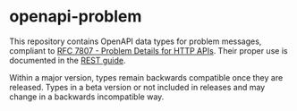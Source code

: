 # openapi-problem

This repository contains OpenAPI data types for problem messages, compliant to [RFC 7807 - Problem Details for HTTP APIs](https://tools.ietf.org/html/rfc7807).
Their proper use is documented in the [REST guide](https://www.gcloud.belgium.be/rest/#error-handling).

Within a major version, types remain backwards compatible once they are released.
Types in a beta version or not included in releases and may change in a backwards incompatible way.
